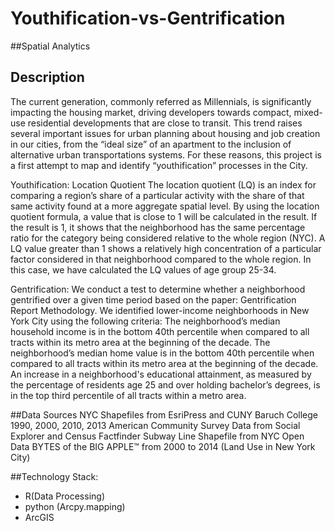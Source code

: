 # Youthification-vs-Gentrification
##Spatial Analytics
 
## Description
The current  generation, commonly referred as Millennials, is significantly  impacting the housing market, driving developers towards compact, mixed-use residential  developments that are close to transit. This trend raises several important issues for urban planning about housing and job creation in our cities, from the “ideal size” of an apartment  to the inclusion of alternative urban transportations systems.  For these reasons, this project is a first attempt to map and identify “youthification” processes in the City.

Youthification: Location Quotient
The location quotient (LQ) is an index for comparing a region’s share of a particular activity with the share of that same activity found at a more aggregate spatial level. By using the location quotient formula, a value that is close to 1 will be calculated in the result. If the result is 1, it shows that the neighborhood has the same percentage ratio for the category being considered relative to the whole region (NYC). A LQ value greater than 1 shows a relatively high concentration of a particular factor considered in that neighborhood compared to the whole region. In this case,  we have calculated the LQ values of age group 25-34.

Gentrification: 
We conduct a test to determine whether a neighborhood gentrified over a given time period based on the paper: Gentrification Report Methodology. We identified lower-income neighborhoods in New York City using the following criteria:
The neighborhood’s median household income is in the bottom 40th percentile when compared to all tracts within its metro area at the beginning of the decade.
The neighborhood’s median home value is in the bottom 40th percentile when compared to all tracts within its metro area at the beginning of the decade.
An increase in a neighborhood's educational attainment, as measured by the percentage of residents age 25 and over holding bachelor’s degrees, is in the top third percentile of all tracts within a metro area.

##Data Sources
NYC Shapefiles from EsriPress and CUNY Baruch College
1990, 2000, 2010, 2013 American Community Survey Data from Social Explorer and Census Factfinder
Subway Line Shapefile from NYC Open Data
BYTES of the BIG APPLE™ from 2000 to 2014 (Land Use in New York City)

##Technology Stack:
* R(Data Processing)
* python (Arcpy.mapping) 
* ArcGIS 

